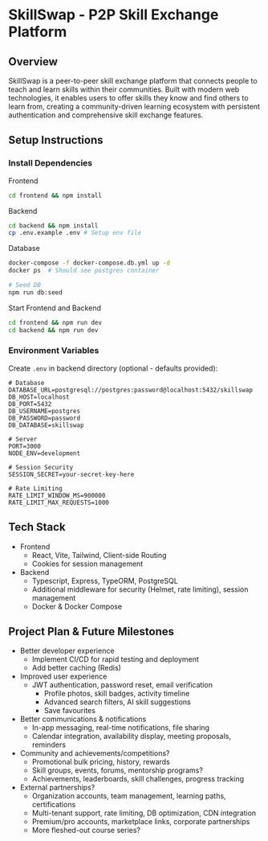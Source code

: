 # SkillSwap - P2P Skill Exchange Platform

## Overview

SkillSwap is a peer-to-peer skill exchange platform that connects people to teach and learn skills within their communities. Built with modern web technologies, it enables users to offer skills they know and find others to learn from, creating a community-driven learning ecosystem with persistent authentication and comprehensive skill exchange features.

## Setup Instructions

### Install Dependencies

Frontend

```bash
cd frontend && npm install
```

Backend

```bash
cd backend && npm install
cp .env.example .env # Setup env file
```

Database

```bash
docker-compose -f docker-compose.db.yml up -d
docker ps  # Should see postgres container

# Seed DB
npm run db:seed
```

Start Frontend and Backend

```bash
cd frontend && npm run dev
cd backend && npm run dev
```

### Environment Variables

Create `.env` in backend directory (optional - defaults provided):
```env
# Database
DATABASE_URL=postgresql://postgres:password@localhost:5432/skillswap
DB_HOST=localhost
DB_PORT=5432
DB_USERNAME=postgres
DB_PASSWORD=password
DB_DATABASE=skillswap

# Server
PORT=3000
NODE_ENV=development

# Session Security
SESSION_SECRET=your-secret-key-here

# Rate Limiting
RATE_LIMIT_WINDOW_MS=900000
RATE_LIMIT_MAX_REQUESTS=1000
```

## Tech Stack

- Frontend
  - React, Vite, Tailwind, Client-side Routing
  - Cookies for session management
- Backend
  - Typescript, Express, TypeORM, PostgreSQL
  - Additional middleware for security (Helmet, rate limiting), session management
  - Docker & Docker Compose

## Project Plan & Future Milestones

- Better developer experience
  - Implement CI/CD for rapid testing and deployment
  - Add better caching (Redis)
- Improved user experience
  - JWT authentication, password reset, email verification
	- Profile photos, skill badges, activity timeline
	- Advanced search filters, AI skill suggestions
	- Save favourites
- Better communications & notifications
	- In-app messaging, real-time notifications, file sharing
	-	Calendar integration, availability display, meeting proposals, reminders
- Community and achievements/competitions?
	-	Promotional bulk pricing, history, rewards
	-	Skill groups, events, forums, mentorship programs?
	-	Achievements, leaderboards, skill challenges, progress tracking
- External partnerships?
	-	Organization accounts, team management, learning paths, certifications
	-	Multi-tenant support, rate limiting, DB optimization, CDN integration
	-	Premium/pro accounts, marketplace links, corporate partnerships
  - More fleshed-out course series?
